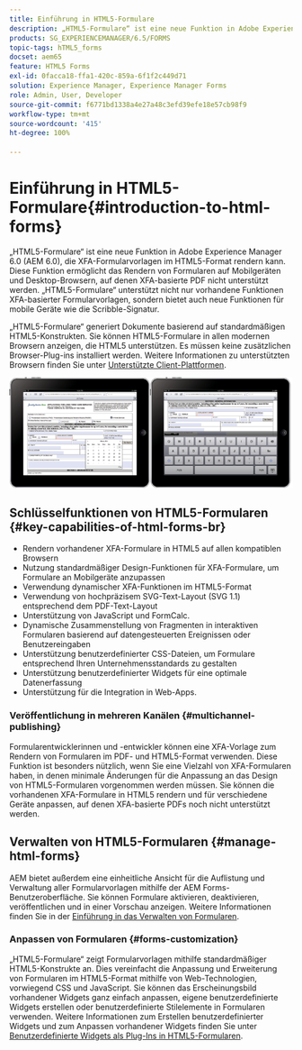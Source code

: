 ```yaml
---
title: Einführung in HTML5-Formulare
description: „HTML5-Formulare“ ist eine neue Funktion in Adobe Experience Manager 6.0 (AEM 6.0), die XFA-Formularvorlagen im HTML5-Format rendern kann.
products: SG_EXPERIENCEMANAGER/6.5/FORMS
topic-tags: hTML5_forms
docset: aem65
feature: HTML5 Forms
exl-id: 0facca18-ffa1-420c-859a-6f1f2c449d71
solution: Experience Manager, Experience Manager Forms
role: Admin, User, Developer
source-git-commit: f6771bd1338a4e27a48c3efd39efe18e57cb98f9
workflow-type: tm+mt
source-wordcount: '415'
ht-degree: 100%

---
```


# Einführung in HTML5-Formulare{#introduction-to-html-forms}

„HTML5-Formulare“ ist eine neue Funktion in Adobe Experience Manager 6.0 (AEM 6.0), die XFA-Formularvorlagen im HTML5-Format rendern kann. Diese Funktion ermöglicht das Rendern von Formularen auf Mobilgeräten und Desktop-Browsern, auf denen XFA-basierte PDF nicht unterstützt werden. „HTML5-Formulare“ unterstützt nicht nur vorhandene Funktionen XFA-basierter Formularvorlagen, sondern bietet auch neue Funktionen für mobile Geräte wie die Scribble-Signatur.

„HTML5-Formulare“ generiert Dokumente basierend auf standardmäßigen HTML5-Konstrukten. Sie können HTML5-Formulare in allen modernen Browsern anzeigen, die HTML5 unterstützen. Es müssen keine zusätzlichen Browser-Plug-ins installiert werden. Weitere Informationen zu unterstützten Browsern finden Sie unter [Unterstützte Client-Plattformen](https://adobe.com/go/learn_aemforms_supportedplatforms_63_de).

![HTML5-Formularvorschau](do-not-localize/mobile_form_on_an_ipad_date_14.png)

## Schlüsselfunktionen von HTML5-Formularen {#key-capabilities-of-html-forms-br}

* Rendern vorhandener XFA-Formulare in HTML5 auf allen kompatiblen Browsern
* Nutzung standardmäßiger Design-Funktionen für XFA-Formulare, um Formulare an Mobilgeräte anzupassen
* Verwendung dynamischer XFA-Funktionen im HTML5-Format
* Verwendung von hochpräzisem SVG-Text-Layout (SVG 1.1) entsprechend dem PDF-Text-Layout
* Unterstützung von JavaScript und FormCalc.
* Dynamische Zusammenstellung von Fragmenten in interaktiven Formularen basierend auf datengesteuerten Ereignissen oder Benutzereingaben
* Unterstützung benutzerdefinierter CSS-Dateien, um Formulare entsprechend Ihren Unternehmensstandards zu gestalten
* Unterstützung benutzerdefinierter Widgets für eine optimale Datenerfassung
* Unterstützung für die Integration in Web-Apps.

### Veröffentlichung in mehreren Kanälen {#multichannel-publishing}

Formularentwicklerinnen und -entwickler können eine XFA-Vorlage zum Rendern von Formularen im PDF- und HTML5-Format verwenden. Diese Funktion ist besonders nützlich, wenn Sie eine Vielzahl von XFA-Formularen haben, in denen minimale Änderungen für die Anpassung an das Design von HTML5-Formularen vorgenommen werden müssen. Sie können die vorhandenen XFA-Formulare in HTML5 rendern und für verschiedene Geräte anpassen, auf denen XFA-basierte PDFs noch nicht unterstützt werden.

## Verwalten von HTML5-Formularen {#manage-html-forms}

AEM bietet außerdem eine einheitliche Ansicht für die Auflistung und Verwaltung aller Formularvorlagen mithilfe der AEM Forms-Benutzeroberfläche. Sie können Formulare aktivieren, deaktivieren, veröffentlichen und in einer Vorschau anzeigen. Weitere Informationen finden Sie in der [Einführung in das Verwalten von Formularen](../../forms/using/introduction-managing-forms.md).

### Anpassen von Formularen {#forms-customization}

„HTML5-Formulare“ zeigt Formularvorlagen mithilfe standardmäßiger HTML5-Konstrukte an. Dies vereinfacht die Anpassung und Erweiterung von Formularen im HTML5-Format mithilfe von Web-Technologien, vorwiegend CSS und JavaScript. Sie können das Erscheinungsbild vorhandener Widgets ganz einfach anpassen, eigene benutzerdefinierte Widgets erstellen oder benutzerdefinierte Stilelemente in Formularen verwenden. Weitere Informationen zum Erstellen benutzerdefinierter Widgets und zum Anpassen vorhandener Widgets finden Sie unter [Benutzerdefinierte Widgets als Plug-Ins in HTML5-Formularen](../../forms/using/custom-widgets.md).
